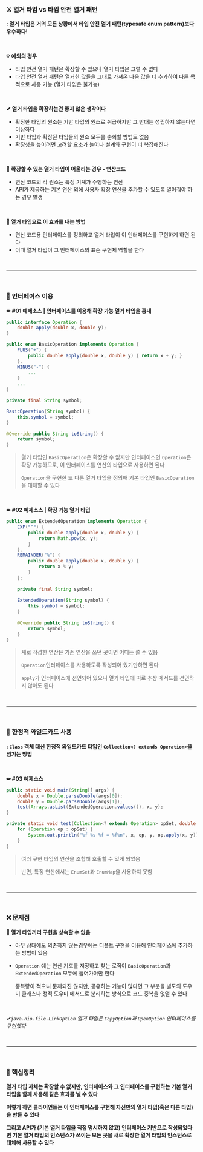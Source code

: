 ### ⚔ 열거 타입 vs 타입 안전 열거 패턴

**: 열거 타입은 거의 모든 상황에서 타입 안전 열거 패턴(typesafe enum pattern)보다 우수하다!**

<br>

**💡 예외의 경우**

- 타입 안전 열거 패턴은 확장할 수 있으나 열거 타입은 그럴 수 없다
- 타입 안전 열거 패턴은 열거한 값들을 그대로 가져온 다음 값을 더 추가하여 다른 목적으로 사용 가능 (열거 타입은 불가능)

<br>

**✔ 열거 타입을 확장하는건 좋지 않은 생각이다**

- 확장한 타입의 원소는 기반 타입의 원소로 취급하지만 그 반대는 성립하지 않는다면 이상하다 
- 기반 타입과 확장된 타입들의 원소 모두를 순회할 방법도 없음
- 확장성을 높이려면 고려할 요소가 늘어나 설계와 구현이 더 복잡해진다

<br>

**📝 확장할 수 있는 열거 타입이 어울리는 경우 - 연산코드**

- 연산 코드의 각 원소는 특정 기계가 수행하는 연산
- API가 제공하는 기본 연산 외에 사용자 확장 연산을 추가할 수 있도록 열어줘야 하는 경우 발생

<br>

**🔑 열거 타입으로 이 효과를 내는 방법**

- 연산 코드용 인터페이스를 정의하고 열거 타입이 이 인터페이스를 구현하게 하면 된다
- 이때 열거 타입이 그 인터페이스의 표준 구현체 역할을 한다

<br>

---

<br>

### 📙 인터페이스 이용

**✏ #01 예제소스 | 인터페이스를 이용해 확장 가능 열거 타입을 흉내**

```java
public interface Operation {
    double apply(double x, double y);
}

public enum BasicOperation implements Operation {
    PLUS("+") {
        public double apply(double x, double y) { return x + y; }
    },
    MINUS("-") {
        ...
    }
    ...
}

private final String symbol;

BasicOperation(String symbol) {
    this.symbol = symbol;
}

@Override public String toString() {
    return symbol;
}
```

>열거 타입인 `BasicOperation`은 확장할 수 없지만 인터페이스인 `Operation`은 확장 가능하므로, 
>이 인터페이스를 연산의 타입으로 사용하면 된다
>
>`Operation`을 구현한 또 다른 열거 타입을 정의해 기본 타입인 `BasicOperation`을 대체할 수 있다

<br>

**✏ #02 예제소스 | 확장 가능 열거 타입**

```java
public enum ExtendedOperation implements Operation {
	EXP("^") {
		public double apply(double x, double y) {
            return Math.pow(x, y);
        }
    },
    REMAINDER("%") {
		public double apply(double x, double y) {
            return x % y;
        }
    };
	
    private final String symbol;
    
    ExtendedOperation(String symbol) {
        this.symbol = symbol;
    }
    
    @Override public String toString() {
        return symbol;
    }
}
```

>새로 작성한 연산은 기존 연산을 쓰던 곳이면 어디든 쓸 수 있음
>
>`Operation`인터페이스를 사용하도록 작성되어 있기만하면 된다
>
>`apply`가 인터페이스에 선언되어 있으니 열거 타입에 따로 추상 메서드를 선언하지 않아도 된다



<br>

---

<br>

### 📗 한정적 와일드카드 사용

**: `Class` 객체 대신 한정적 와일드카드 타입인 `Collection<? extends Operation>`을 넘기는 방법**

<br>

**✏ #03 예제소스**

```java
public static void main(String[] args) {
    double x = Double.parseDouble(args[0]);
    double y = Double.parseDouble(args[1]);
    test(Arrays.asList(ExtendedOperation.values()), x, y);
}

private static void test(Collection<? extends Operation> opSet, double x, double y) {
    for (Operation op : opSet) {
        System.out.println("%f %s %f = %f%n", x, op, y, op.apply(x, y));
    }
}
```

>여러 구현 타입의 연산을 조합해 호출할 수 있게 되었음
>
>반면, 특정 연산에서는 `EnumSet`과 `EnumMap`을 사용하지 못함

<br>

---

<br>

### ❌ 문제점

**🤔 열거 타입끼리 구현을 상속할 수 없음**

- 아무 상태에도 의존하지 않는경우에는 디폴트 구현을 이용해 인터페이스에 추가하는 방법이 있음

- `Operation` 예는 연산 기호를 저장하고 찾는 로직이 `BasicOperation`과 `ExtendedOperation` 모두에 들어가야만 한다

  중복량이 적으니 문제되진 않지만, 공유하는 기능이 많다면 그 부분을 별도의 도우미 클래스나 정적 도우미 메서드로 분리하는 방식으로 코드 중복을 없앨 수 있다

<br>

*✔`java.nio.file.LinkOption` 열거 타입은 `CopyOption`과 `OpenOption` 인터페이스를 구현했다*

<br>

---

<br>

### 📌 핵심정리

**열거 타입 자체는 확장할 수 없지만, 인터페이스와 그 인터페이스를 구현하는 기본 열거 타입을 함께 사용해 같은 효과를 낼 수 있다**

**이렇게 하면 클라이언트는 이 인터페이스를 구현해 자신만의 열거 타입(혹은 다른 타입)을 만들 수 있다**

**그리고 API가 (기본 열거 타입을 직접 명시하지 않고) 인터페이스 기반으로 작성되었다면 기본 열거 타입의 인스턴스가 쓰이는 모든 곳을 새로 확장한 열거 타입의 인스턴스로 대체해 사용할 수 있다**

<br>

